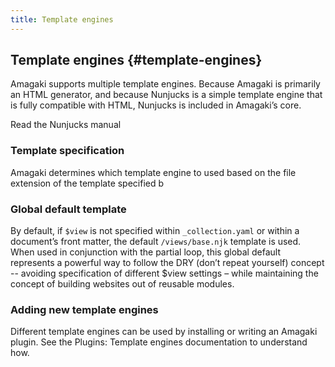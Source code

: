 ```yaml
---
title: Template engines
---
```

## Template engines {#template-engines}

Amagaki supports multiple template engines. Because Amagaki is primarily an HTML
generator, and because Nunjucks is a simple template engine that is fully
compatible with HTML, Nunjucks is included in Amagaki’s core.

Read the Nunjucks manual


### Template specification

Amagaki determines which template engine to used based on the file extension of
the template specified b


### Global default template

By default, if `$view` is not specified within `_collection.yaml` or within a
document’s front matter, the default `/views/base.njk` template is used. When
used in conjunction with the partial loop, this global default represents a
powerful way to follow the DRY (don’t repeat yourself) concept -- avoiding
specification of different $view settings – while maintaining the concept of
building websites out of reusable modules.


### Adding new template engines

Different template engines can be used by installing or writing an Amagaki
plugin. See the Plugins: Template engines documentation to understand how.
